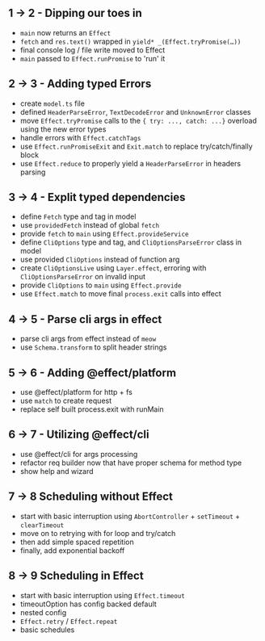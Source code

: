 ## 1 -> 2 - Dipping our toes in

- `main` now returns an `Effect`
- `fetch` and `res.text()` wrapped in `yield* _(Effect.tryPromise(…))`
- final console log / file write moved to Effect
- `main` passed to `Effect.runPromise` to 'run' it

## 2 -> 3 - Adding typed Errors

- create `model.ts` file
- defined `HeaderParseError`, `TextDecodeError` and `UnknownError` classes
- move `Effect.tryPromise` calls to the `{ try: ..., catch: ...}` overload using the new error types
- handle errors with `Effect.catchTags`
- use `Effect.runPromiseExit` and `Exit.match` to replace try/catch/finally block
- use `Effect.reduce` to properly yield a `HeaderParseError` in headers parsing

## 3 -> 4 - Explit typed dependencies

- define `Fetch` type and tag in model
- use `providedFetch` instead of global `fetch`
- provide `fetch` to `main` using `Effect.provideService`
- define `CliOptions` type and tag, and `CliOptionsParseError` class in model
- use provided `CliOptions` instead of function arg
- create `CliOptionsLive` using `Layer.effect`, erroring with `CliOptionsParseError` on invalid input
- provide `CliOptions` to `main` using `Effect.provide`
- use `Effect.match` to move final `process.exit` calls into effect

## 4 -> 5 - Parse cli args in effect

- parse cli args from effect instead of `meow`
- use `Schema.transform` to split header strings

## 5 -> 6 - Adding @effect/platform

- use @effect/platform for http + fs
- use `match` to create request
- replace self built process.exit with runMain

## 6 -> 7 - Utilizing @effect/cli

- use @effect/cli for args processing
- refactor req builder now that have proper schema for method type
- show help and wizard

## 7 -> 8 Scheduling without Effect

- start with basic interruption using `AbortController` + `setTimeout` + `clearTimeout`
- move on to retrying with for loop and try/catch
- then add simple spaced repetition
- finally, add exponential backoff

## 8 -> 9 Scheduling in Effect

- start with basic interruption using `Effect.timeout`
- timeoutOption has config backed default
- nested config
- `Effect.retry` / `Effect.repeat`
- basic schedules
